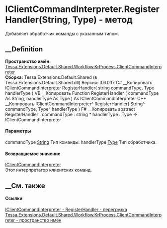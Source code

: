 # IClientCommandInterpreter.RegisterHandler(String, Type) - метод
Добавляет обработчик команды с указанным типом.
## __Definition
 **Пространство имён:**
[Tessa.Extensions.Default.Shared.Workflow.KrProcess.ClientCommandInterpreter](N_Tessa_Extensions_Default_Shared_Workflow_KrProcess_ClientCommandInterpreter.htm)  
 **Сборка:** Tessa.Extensions.Default.Shared (в
Tessa.Extensions.Default.Shared.dll) Версия: 3.6.0.17
C# __Копировать
     IClientCommandInterpreter RegisterHandler(
    	string commandType,
    	Type handlerType
    )
VB __Копировать
     Function RegisterHandler ( 
    	commandType As String,
    	handlerType As Type
    ) As IClientCommandInterpreter
C++ __Копировать
    IClientCommandInterpreter^ RegisterHandler(
    	String^ commandType, 
    	Type^ handlerType
    )
F# __Копировать
     abstract RegisterHandler : 
            commandType : string * 
            handlerType : Type -> IClientCommandInterpreter 
#### Параметры
commandType [String](https://learn.microsoft.com/dotnet/api/system.string)
    Тип команды.
handlerType [Type](https://learn.microsoft.com/dotnet/api/system.type)
    Тип обработчика.
#### Возвращаемое значение
[IClientCommandInterpreter](T_Tessa_Extensions_Default_Shared_Workflow_KrProcess_ClientCommandInterpreter_IClientCommandInterpreter.htm)  
Этот интерпретатор клиентских команд.
##  __См. также
#### Ссылки
[IClientCommandInterpreter -
](T_Tessa_Extensions_Default_Shared_Workflow_KrProcess_ClientCommandInterpreter_IClientCommandInterpreter.htm)
[RegisterHandler -
перегрузка](Overload_Tessa_Extensions_Default_Shared_Workflow_KrProcess_ClientCommandInterpreter_IClientCommandInterpreter_RegisterHandler.htm)
[Tessa.Extensions.Default.Shared.Workflow.KrProcess.ClientCommandInterpreter -
пространство
имён](N_Tessa_Extensions_Default_Shared_Workflow_KrProcess_ClientCommandInterpreter.htm)
